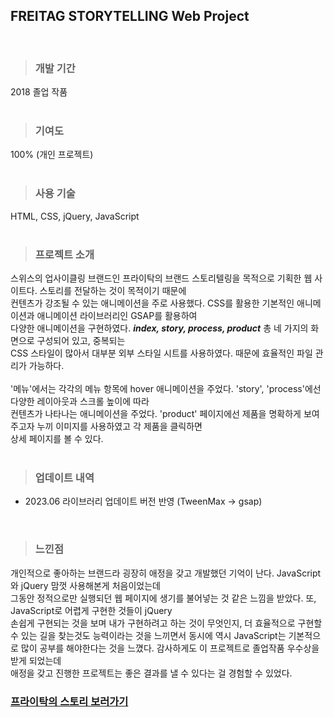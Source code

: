 ## FREITAG STORYTELLING Web Project
<br />  

> ### 개발 기간
2018 졸업 작품   
<br />   

> ### 기여도
100% (개인 프로젝트)    
<br />   

> ### 사용 기술
HTML, CSS, jQuery, JavaScript   
<br /> 

> ### 프로젝트 소개
스위스의 업사이클링 브랜드인 프라이탁의 브랜드 스토리텔링을 목적으로 기획한 웹 사이트다. 스토리를 전달하는 것이 목적이기 때문에   
컨텐츠가 강조될 수 있는 애니메이션을 주로 사용했다. CSS를 활용한 기본적인 애니메이션과 애니메이션 라이브러리인 GSAP를 활용하여  
다양한 애니메이션을 구현하였다. ___index, story, process, product___ 총 네 가지의 화면으로 구성되어 있고, 중복되는   
CSS 스타일이 많아서 대부분 외부 스타일 시트를 사용하였다. 때문에 효율적인 파일 관리가 가능하다.   
<br />
'메뉴'에서는 각각의 메뉴 항목에 hover 애니메이션을 주었다. 'story', 'process'에선 다양한 레이아웃과 스크롤 높이에 따라    
컨텐츠가 나타나는 애니메이션을 주었다. 'product' 페이지에선 제품을 명확하게 보여주고자 누끼 이미지를 사용하였고 각 제품을 클릭하면    
상세 페이지를 볼 수 있다.    
<br />

> ### 업데이트 내역
- 2023.06 라이브러리 업데이트 버전 반영 (TweenMax -> gsap)   
<br />

> ### 느낀점
개인적으로 좋아하는 브랜드라 굉장히 애정을 갖고 개발했던 기억이 난다. JavaScript와 jQuery 맘껏 사용해본게 처음이었는데   
그동안 정적으로만 실행되던 웹 페이지에 생기를 불어넣는 것 같은 느낌을 받았다. 또, JavaScript로 어렵게 구현한 것들이 jQuery   
손쉽게 구현되는 것을 보며 내가 구현하려고 하는 것이 무엇인지, 더 효율적으로 구현할 수 있는 길을 찾는것도 능력이라는 것을 느끼면서 
동시에 역시 JavaScript는 기본적으로 많이 공부를 해야한다는 것을 느꼈다. 감사하게도 이 프로젝트로 졸업작품 우수상을 받게 되었는데    
애정을 갖고 진행한 프로젝트는 좋은 결과를 낼 수 있다는 걸 경험할 수 있었다. 
<br />

### [프라이탁의 스토리 보러가기](https://reverofyoung.github.io/freitag-project/)


